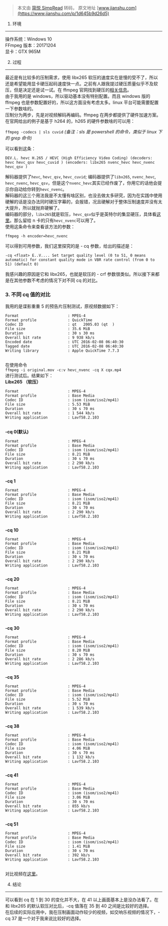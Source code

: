 > 本文由 [简悦 SimpRead](http://ksria.com/simpread/) 转码， 原文地址 [www.jianshu.com](https://www.jianshu.com/p/1d645b9d26d5)

1. 环境
-----

操作系统：Windows 10  
FFmpeg 版本：20171204  
显卡：GTX 965M

2. 过程
-----

最近是有比较多的压制需求，使用 libx265 软压的速度实在是慢的受不了，所以还是希望能用显卡硬压起码速度快一点。之前有人跟我提过硬压质量似乎不及软压，但是决定还是试一试。在 ffmpeg 官网找到硬压的[相关信息](https://link.jianshu.com?t=https://trac.ffmpeg.org/wiki/HWAccelIntro)。  
由于我用的是 windows，所以驱动基本没有特别配置。而且 windows 版的 ffmpeg 也是参数配置好的，所以这方面没有考虑太多。linux 平台可能需要配置一下参数啥的。  
压制分为两步，先是对视频解码再编码。ffmpeg 在两步都提供了硬件加速方案。  
在官网给出的例子是基于 h264 的，h265 的硬件参数啥的可以用：

`ffmpeg -codecs | sls cuvid` _(备注：sls 是 powershell 的命令，类似于 linux 下的 grep 命令)_

可以看到这条：

`DEV.L. hevc H.265 / HEVC (High Efficiency Video Coding) (decoders: hevc hevc_qsv hevc_cuvid ) (encoders: libx265 nvenc_hevc hevc_nvenc hevc_qsv )`

解码器提供了`hevc`, `hevc_qsv`, `hevc_cuvid`; 编码器提供了`libx265`, `nvenc_hevc`, `hevc_nvenc`, `hevc_qsv`，但是这个`nvenc_hevc`其实已经作废了，你用它的话他会提示你自动给你转到`hevc_nvenc`。  
解码器的这三个用法我是不太懂有啥区别，也没去做太多研究，因为在实践中使用硬解的话是没办法同时硬压字幕的，会报错，况且硬解对于整体压制速度并没有太大提升，所以就抛弃硬解了。  
编码器的部分，`libx265`就是软压，`hevc_qsv`似乎是英特尔的集显硬压，具体看[这里](https://link.jianshu.com?t=https://www.intel.com/content/dam/www/public/us/en/documents/white-papers/cloud-computing-quicksync-video-ffmpeg-white-paper.pdf)。那么留给 n 卡的只有`hevc_nvenc`可以用了。  
使用这条命令来查看该方法的参数：

`ffmpeg -h encoder=hevc_nvenc`

可以得到可用参数，我们这里探究的是 - cq 参数，给出的描述是：

`-cq <float> E..V.... Set target quality level (0 to 51, 0 means automatic) for constant quality mode in VBR rate control (from 0 to 51) (default 0)`

我感兴趣的原因是它和 libx265，也就是软压的 - crf 参数很类似。所以接下来都是在其他参数不考虑的情况下对不同 cq 的对比。

### 3. 不同 cq 值的对比

我用的是谍影重重 5 的预告片压制测试，原视频数据如下：

```
Format                      : MPEG-4
Format profile              : QuickTime
Codec ID                    : qt   2005.03 (qt  )
File size                   : 35.6 MiB
Duration                    : 30 s 30 ms
Overall bit rate            : 9 938 kb/s
Encoded date                : UTC 2016-02-08 06:40:30
Tagged date                 : UTC 2016-02-08 06:40:30
Writing library             : Apple QuickTime 7.7.3


```

在使用命令  
`ffmpeg -i original.mov -c:v hevc_nvenc -cq X cqx.mp4`  
进行测试后。结果如下：  
**Libx265 （软压）**

```
Format                      : MPEG-4
Format profile              : Base Media
Codec ID                    : isom (isom/iso2/mp41)
File size                   : 5.53 MiB
Duration                    : 30 s 70 ms
Overall bit rate            : 1 544 kb/s
Writing application         : Lavf58.2.103


```

**-cq 0(默认)**

```
Format                      : MPEG-4
Format profile              : Base Media
Codec ID                    : isom (isom/iso2/mp41)
File size                   : 8.21 MiB
Duration                    : 30 s 70 ms
Overall bit rate            : 2 290 kb/s
Writing application         : Lavf58.2.103


```

**-cq 1**

```
Format                      : MPEG-4
Format profile              : Base Media
Codec ID                    : isom (isom/iso2/mp41)
File size                   : 8.21 MiB
Duration                    : 30 s 70 ms
Overall bit rate            : 2 290 kb/s
Writing application         : Lavf58.2.103


```

**-cq 10**

```
Format                      : MPEG-4
Format profile              : Base Media
Codec ID                    : isom (isom/iso2/mp41)
File size                   : 8.21 MiB
Duration                    : 30 s 70 ms
Overall bit rate            : 2 290 kb/s
Writing application         : Lavf58.2.103


```

**-cq 20**

```
Format                      : MPEG-4
Format profile              : Base Media
Codec ID                    : isom (isom/iso2/mp41)
File size                   : 8.21 MiB
Duration                    : 30 s 70 ms
Overall bit rate            : 2 290 kb/s
Writing application         : Lavf58.2.103


```

**-cq 30**

```
Format                      : MPEG-4
Format profile              : Base Media
Codec ID                    : isom (isom/iso2/mp41)
File size                   : 8.20 MiB
Duration                    : 30 s 70 ms
Overall bit rate            : 2 286 kb/s
Writing application         : Lavf58.2.103


```

**-cq 35**

```
Format                      : MPEG-4
Format profile              : Base Media
Codec ID                    : isom (isom/iso2/mp41)
File size                   : 5.52 MiB
Duration                    : 30 s 70 ms
Overall bit rate            : 1 539 kb/s
Writing application         : Lavf58.2.103


```

**-cq 38**

```
Format                      : MPEG-4
Format profile              : Base Media
Codec ID                    : isom (isom/iso2/mp41)
File size                   : 4.06 MiB
Duration                    : 30 s 70 ms
Overall bit rate            : 1 132 kb/s
Writing application         : Lavf58.2.103


```

**-cq 41**

```
Format                      : MPEG-4
Format profile              : Base Media
Codec ID                    : isom (isom/iso2/mp41)
File size                   : 3.06 MiB
Duration                    : 30 s 70 ms
Overall bit rate            : 855 kb/s
Writing application         : Lavf58.2.103


```

**-cq 51**

```
Format                      : MPEG-4
Format profile              : Base Media
Codec ID                    : isom (isom/iso2/mp41)
File size                   : 1.41 MiB
Duration                    : 30 s 70 ms
Overall bit rate            : 392 kb/s
Writing application         : Lavf58.2.103


```

对比视频在[这里](https://link.jianshu.com?t=https://www.bilibili.com/video/av17105682)。

4. 结论
-----

可以看到 cq 在 1 到 30 的变化并不大，在 41 以上画面基本上是没办法看了。在和 libx265 的默认软压对比后，-cq 值落在 35 到 40 之间是比较好的选择。  
在后续的实际应用中，我在压制画面动作较少的视频，如交响乐视频的情况下，-cq 37 是一个对于我来说比较好的选择。